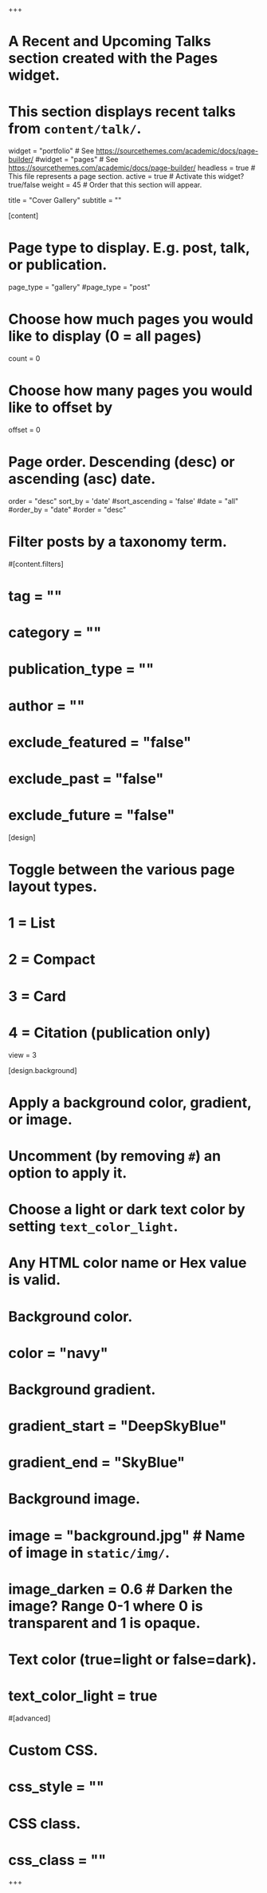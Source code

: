 +++
# A Recent and Upcoming Talks section created with the Pages widget.
# This section displays recent talks from `content/talk/`.

widget = "portfolio"  # See https://sourcethemes.com/academic/docs/page-builder/
#widget = "pages"  # See https://sourcethemes.com/academic/docs/page-builder/
headless = true  # This file represents a page section.
active = true  # Activate this widget? true/false
weight = 45  # Order that this section will appear.

title = "Cover Gallery"
subtitle = ""

[content]
  # Page type to display. E.g. post, talk, or publication.
  page_type = "gallery"
  #page_type = "post"
 
  # Choose how much pages you would like to display (0 = all pages)
  count = 0
  
  # Choose how many pages you would like to offset by
  offset = 0

  # Page order. Descending (desc) or ascending (asc) date.
  order = "desc"
  sort_by = 'date'
  #sort_ascending = 'false'
  #date = "all"
  #order_by = "date"
  #order = "desc"


  # Filter posts by a taxonomy term.
#[content.filters]
#  tag = ""
#  category = ""
#  publication_type = ""
#  author = ""
#  exclude_featured = "false"
#  exclude_past = "false"
#  exclude_future = "false"
    
[design]
  # Toggle between the various page layout types.
  #   1 = List
  #   2 = Compact
  #   3 = Card
  #   4 = Citation (publication only)
  view = 3
  
[design.background]
  # Apply a background color, gradient, or image.
  #   Uncomment (by removing `#`) an option to apply it.
  #   Choose a light or dark text color by setting `text_color_light`.
  #   Any HTML color name or Hex value is valid.

  # Background color.
  # color = "navy"
  
  # Background gradient.
  # gradient_start = "DeepSkyBlue"
  # gradient_end = "SkyBlue"
  
  # Background image.
  # image = "background.jpg"  # Name of image in `static/img/`.
  # image_darken = 0.6  # Darken the image? Range 0-1 where 0 is transparent and 1 is opaque.

  # Text color (true=light or false=dark).
  # text_color_light = true  
  
#[advanced]
 # Custom CSS. 
# css_style = ""
 
 # CSS class.
# css_class = ""
+++

